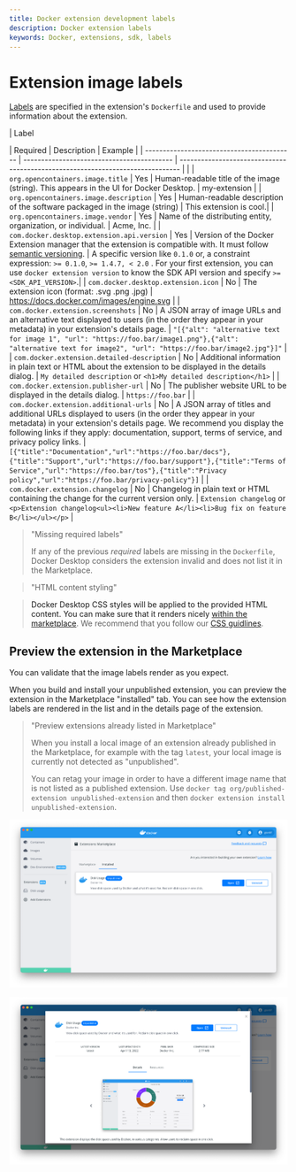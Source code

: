 ```yaml
---
title: Docker extension development labels
description: Docker extension labels
keywords: Docker, extensions, sdk, labels
---
```


# Extension image labels

[Labels](https://docs.docker.com/engine/reference/builder/#label) are specified in the extension's `Dockerfile` and used to provide information about the extension.

| Label <div style="width:170px"></div>| Required | Description | Example |
| ------------------------------------------ | ------------------------------------------ | ------------------------------------------------------------------------------ | |
| `org.opencontainers.image.title` | Yes | Human-readable title of the image (string). This appears in the UI for Docker Desktop. | my-extension |
| `org.opencontainers.image.description` | Yes | Human-readable description of the software packaged in the image (string) | This extension is cool.|
| `org.opencontainers.image.vendor` | Yes | Name of the distributing entity, organization, or individual. | Acme, Inc. |
| `com.docker.desktop.extension.api.version` | Yes | Version of the Docker Extension manager that the extension is compatible with. It must follow [semantic versioning](https://semver.org/). | A specific version like `0.1.0` or, a constraint expression: `>= 0.1.0`, `>= 1.4.7, < 2.0` . For your first extension, you can use `docker extension version` to know the SDK API version and specify `>= <SDK_API_VERSION>`.|
| `com.docker.desktop.extension.icon` | No | The extension icon (format: .svg .png .jpg) | <a href="https://docs.docker.com/images/engine.svg" target="__blank">https://docs.docker.com/images/engine.svg<a> |
| `com.docker.extension.screenshots` | No | A JSON array of image URLs and an alternative text displayed to users (in the order they appear in your metadata) in your extension's details page. | `"[{"alt": "alternative text for image 1", "url": "https://foo.bar/image1.png"},{"alt": "alternative text for image2", "url": "https://foo.bar/image2.jpg"}]"` |
| `com.docker.extension.detailed-description` | No | Additional information in plain text or HTML about the extension to be displayed in the details dialog. | `My detailed description` or `<h1>My detailed description</h1>` |
| `com.docker.extension.publisher-url` | No | The publisher website URL to be displayed in the details dialog. | `https://foo.bar` |
| `com.docker.extension.additional-urls` | No | A JSON array of titles and additional URLs displayed to users (in the order they appear in your metadata) in your extension's details page. We recommend you display the following links if they apply: documentation, support, terms of service, and privacy policy links. | `[{"title":"Documentation","url":"https://foo.bar/docs"},{"title":"Support","url":"https://foo.bar/support"},{"title":"Terms of Service","url":"https://foo.bar/tos"},{"title":"Privacy policy","url":"https://foo.bar/privacy-policy"}]` |
| `com.docker.extension.changelog` | No | Changelog in plain text or HTML containing the change for the current version only. | `Extension changelog` or `<p>Extension changelog<ul><li>New feature A</li><li>Bug fix on feature B</li></ul></p>` |

> "Missing required labels"
>
> If any of the previous _required_ labels are missing in the `Dockerfile`, Docker Desktop considers the extension invalid and does not list it in the Marketplace.

> "HTML content styling"

> Docker Desktop CSS styles will be applied to the provided HTML content. You can make sure that it renders nicely [within the marketplace](#preview-extension-in-marketplace). We recommend that you follow our [CSS guidlines](../../design/design-overview/#design-principles).

## Preview the extension in the Marketplace

You can validate that the image labels render as you expect.

When you build and install your unpublished extension, you can preview the extension in the Marketplace "installed" tab. You can see how the extension labels are rendered in the list and in the details page of the extension.

> "Preview extensions already listed in Marketplace"
>
> When you install a local image of an extension already published in the Marketplace, for example with the tag `latest`, your local image is currently not detected as "unpublished".
>
> You can retag your image in order to have a different image name that is not listed as a published extension.
> Use `docker tag org/published-extension unpublished-extension` and then `docker extension install unpublished-extension`.

![List preview](images/list-preview.png)

![List preview](images/details-preview.png)
